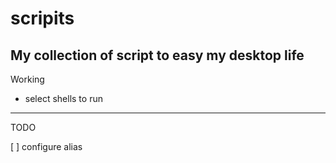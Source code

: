 # scripits
My collection of script to easy my desktop life
---
Working

* select shells to run
---
TODO

[ ] configure alias
